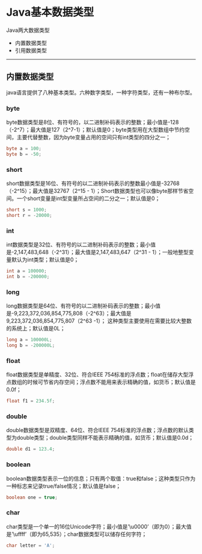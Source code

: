 # Java基本数据类型 #

Java两大数据类型
* 内置数据类型
* 引用数据类型
---

## 内置数据类型 ##

java语言提供了八种基本类型。六种数字类型，一种字符类型，还有一种布尔型。

### byte ###

byte数据类型是8位、有符号的，以二进制补码表示的整数；最小值是-128（-2^7）；最大值是127（2^7-1）；默认值是0；byte类型用在大型数组中节约空间，主要代替整数，因为byte变量占用的空间只有int类型的四分之一；
```java
byte a = 100;
byte b = -50;
```

### short ###

short数据类型是16位、有符号的以二进制补码表示的整数最小值是-32768（-2^15）；最大值是32767（2^15 - 1）；Short数据类型也可以像byte那样节省空间。一个short变量是int型变量所占空间的二分之一；默认值是0；
```java
short s = 1000;
short r = -20000;
```

### int ###

int数据类型是32位、有符号的以二进制补码表示的整数；最小值是-2,147,483,648（-2^31）；最大值是2,147,483,647（2^31 - 1）；一般地整型变量默认为int类型；默认值是0；
```java
int a = 100000;
int b = -200000;
```

### long ###

long数据类型是64位、有符号的以二进制补码表示的整数；最小值是-9,223,372,036,854,775,808（-2^63）；最大值是9,223,372,036,854,775,807（2^63 -1）；
这种类型主要使用在需要比较大整数的系统上；默认值是0L；
```java
long a = 100000L;
long b = -200000L;
```

### float ###

float数据类型是单精度、32位、符合IEEE 754标准的浮点数；float在储存大型浮点数组的时候可节省内存空间；浮点数不能用来表示精确的值，如货币；默认值是0.0f；
```java
float f1 = 234.5f;
```

### double ###

double数据类型是双精度、64位、符合IEEE 754标准的浮点数；浮点数的默认类型为double类型；double类型同样不能表示精确的值，如货币；默认值是0.0d；
```java
double d1 = 123.4;
```

### boolean ###

boolean数据类型表示一位的信息；只有两个取值：true和false；这种类型只作为一种标志来记录true/false情况；默认值是false；
```java
boolean one = true;
```

### char ###

char类型是一个单一的16位Unicode字符；最小值是’\u0000’（即为0）；最大值是’\uffff’（即为65,535）；char数据类型可以储存任何字符；
```java
char letter = 'A';
```
